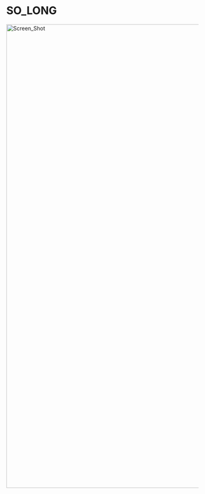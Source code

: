 <h1> SO_LONG </h1>

<img width="1215" alt="Screen_Shot" src="https://github.com/Jcamil097/42course/assets/images/Screen_Shot.png">
